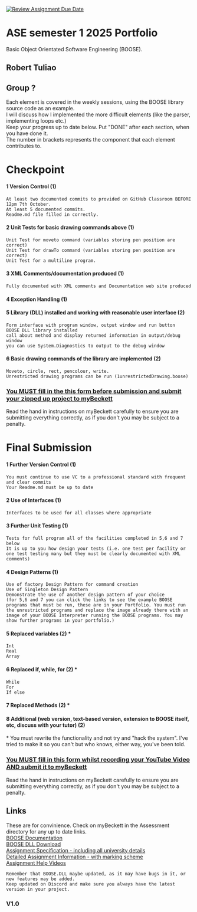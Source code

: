 [![Review Assignment Due Date](https://classroom.github.com/assets/deadline-readme-button-22041afd0340ce965d47ae6ef1cefeee28c7c493a6346c4f15d667ab976d596c.svg)](https://classroom.github.com/a/WpW3kROL)
# ASE semester 1 2025 Portfolio
Basic Object Orientated Software Engineering (BOOSE).  
  


## Robert Tuliao
## Group ?
Each element is covered in the weekly sessions, using the BOOSE library source code as an example.  
I will discuss how I implemented the more difficult elements (like the parser, implementing loops etc.)  
Keep your progress up to date below. Put "DONE" after each section, when you have done it.  
The number in brackets represents the component that each element contributes to.
# Checkpoint
#### 1 Version Control (1) 
	At least two documented commits to provided on GitHub Classroom BEFORE 12pm 7th October.
	At least 5 documented commits.
	Readme.md file filled in correctly.
#### 2 Unit Tests for basic drawing commands above (1) 
	Unit Test for moveto command (variables storing pen position are correct)
	Unit Test for drawTo command (variables storing pen position are correct)
	Unit Test for a multiline program.
#### 3 XML Comments/documentation produced (1) 
	Fully documented with XML comments and Documentation web site produced 
#### 4 Exception Handling (1) 
#### 5 Library (DLL) installed and working with reasonable user interface (2)
	Form interface with program window, output window and run button
	BOOSE DLL library installed 
	call about method and display returned information in output/debug window
	you can use System.Diagnostics to output to the debug window
#### 6 Basic drawing commands of the library are implemented (2)
	Moveto, circle, rect, pencolour, write.
	Unrestricted drawing programs can be run (1unrestrictedDrawing.boose)

### [You MUST fill in the this form before submission and submit your zipped up project to myBeckett](https://forms.gle/MJB6vEbgAPXC6A6G8)
Read the hand in instructions on myBeckett carefully to ensure you are submitting everything correctly, as if you don't you may be subject to a penalty.


# Final Submission
#### 1 Further Version Control (1)
	You must continue to use VC to a professional standard with frequent and clear commits
	Your Readme.md must be up to date
#### 2 Use of Interfaces (1)
	Interfaces to be used for all classes where appropriate
#### 3 Further Unit Testing (1)
	Tests for full program all of the facilities completed in 5,6 and 7 below
	It is up to you how design your tests (i.e. one test per facility or one test testing many but they must be clearly documented with XML comments)
#### 4 Design Patterns (1)
	Use of factory Design Pattern for command creation
	Use of Singleton Design Pattern
	Demonstrate the use of another design pattern of your choice
	(for 5,6 and 7 you can click the links to see the example BOOSE programs that must be run, these are in your Portfolio. You must run the unrestricted programs and replace the image already there with an 	image of your BOOSE Interpreter running the BOOSE programs. You may show further programs in your portfolio.)
#### 5 Replaced variables (2) \*
	Int	
	Real	
	Array	
#### 6 Replaced if, while, for (2) \*
	While 	
	For	
	If else	
#### 7 Replaced Methods (2) \*

#### 8 Additional (web version, text-based version, extension to BOOSE itself, etc, discuss with your tutor) (2) 
\* You must rewrite the functionality and not try and "hack the system". I've tried to make it so you can't but who knows, either way, you've been told.
### [You MUST fill in this form whilst recording your YouTube Video AND submit it to myBeckett](https://forms.gle/j3eMcVbbjQ3sFrXw7)

Read the hand in instructions on myBeckett carefully to ensure you are submitting everything correctly, as if you don't you may be subject to a penalty.
## Links
These are for convinience. Check on myBeckett in the Assessment directory for any up to date links.  
	[BOOSE Documentation](https://dmullier.github.io/BOOSE-Docs/)  
	[BOOSE DLL Download](https://github.com/dmullier/BOOSE-Docs/blob/main/BOOSE.dll)  
	[Assignment Specification - including all university details](https://leedsbeckett-my.sharepoint.com/:b:/r/personal/d_mullier_leedsbeckett_ac_uk/Documents/Teaching/2025-2026/Level6_ASE/ASE_AssignmentSpec.pdf?csf=1&web=1&e=eYfpc5)  
	[Detailed Assignment Information - with marking scheme](https://leedsbeckett-my.sharepoint.com/:w:/r/personal/d_mullier_leedsbeckett_ac_uk/Documents/Teaching/2025-2026/Level6_ASE/Detailed%20Project%20Specification.docx?d=w5f5450df2c0d49fb968702d420314d2f&csf=1&web=1&e=cRDcet)  
	[Assignment Help Videos](https://leedsbeckettreplay.cloud.panopto.eu/Panopto/Pages/Sessions/List.aspx?folderID=ce4e861f-ed63-4714-97c1-b35300af453e)  


	Remember that BOOSE.DLL maybe updated, as it may have bugs in it, or new features may be added.  
	Keep updated on Discord and make sure you always have the latest version in your project.
 
### V1.0
